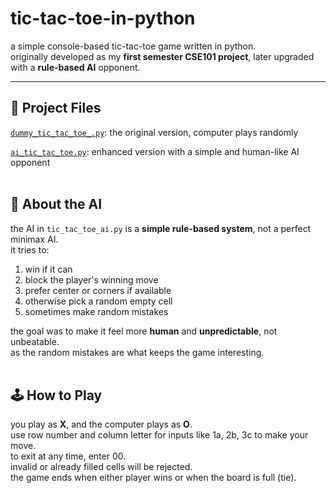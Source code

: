 # tic-tac-toe-in-python

a simple console-based tic-tac-toe game written in python.  
originally developed as my **first semester CSE101 project**, later upgraded with a **rule-based AI** opponent.

---

## 📂 Project Files
[`dummy_tic_tac_toe_.py`](./dummy_tic_tac_toe.py): the original version, computer plays randomly 

[`ai_tic_tac_toe.py`](./ai_tic_tac_toe.py): enhanced version with a simple and human-like AI opponent
<br><br>
## 🧠 About the AI

the AI in `tic_tac_toe_ai.py` is a **simple rule-based system**, not a perfect minimax AI.  
it tries to:
1. win if it can
2. block the player's winning move
3. prefer center or corners if available
4. otherwise pick a random empty cell
5. sometimes make random mistakes

the goal was to make it feel more **human** and **unpredictable**, not unbeatable.  
as the random mistakes are what keeps the game interesting.
<br><br>
## 🕹️ How to Play

you play as **X**, and the computer plays as **O**.  
use row number and column letter for inputs like 1a, 2b, 3c to make your move.  
to exit at any time, enter 00.  
invalid or already filled cells will be rejected.  
the game ends when either player wins or when the board is full (tie).  

